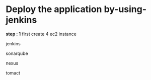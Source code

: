 # Deploy the application by-using-jenkins

**step : 1**
first create  4 ec2 instance

jenkins

sonarqube

nexus

tomact



